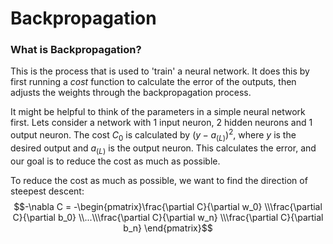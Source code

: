 # Backpropagation

### What is Backpropagation?
This is the process that is used to 'train' a neural network. It does this by first running a *cost* function to calculate the error of the outputs, then adjusts the weights through the backpropagation process.

It might be helpful to think of the parameters in a simple neural network first. Lets consider a network with 1 input neuron, 2 hidden neurons and 1 output neuron. The cost $C_0$ is calculated by $(y-a_{(L)})^2$, where $y$ is the desired output and $a_{(L)}$ is the output neuron. This calculates the error, and our goal is to reduce the cost as much as possible.

To reduce the cost as much as possible, we want to find the direction of steepest descent: 
$$-\nabla C = -\begin{pmatrix}\frac{\partial C}{\partial w_0} \\\frac{\partial C}{\partial b_0} \\...\\\frac{\partial C}{\partial w_n} \\\frac{\partial C}{\partial b_n} \end{pmatrix}$$